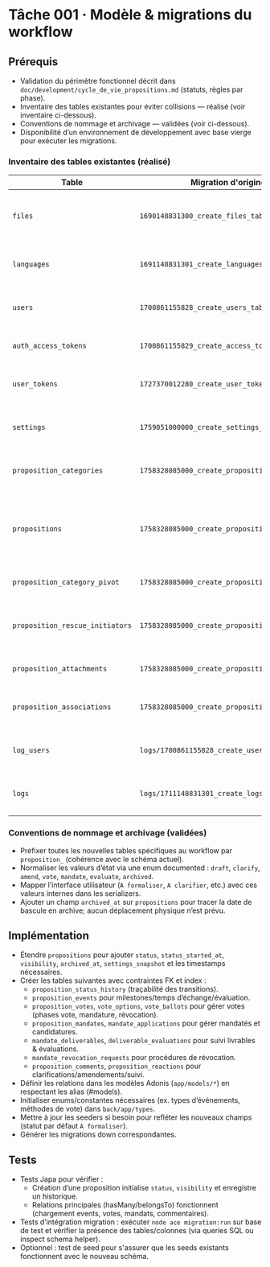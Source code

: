 # Tâche 001 · Modèle & migrations du workflow

## Prérequis
- Validation du périmètre fonctionnel décrit dans `doc/development/cycle_de_vie_propositions.md` (statuts, règles par phase).
- Inventaire des tables existantes pour éviter collisions — réalisé (voir inventaire ci-dessous).
- Conventions de nommage et archivage — validées (voir ci-dessous).
- Disponibilité d’un environnement de développement avec base vierge pour exécuter les migrations.

### Inventaire des tables existantes (réalisé)
| Table | Migration d'origine | Rôle principal |
| ----- | ------------------- | -------------- |
| `files` | `1690148831300_create_files_table.ts` | Métadonnées des fichiers stockés (nom, chemin, type, taille, usage). |
| `languages` | `1691148831301_create_languages_table.ts` | Gestion des langues disponibles et du fallback. |
| `users` | `1700861155828_create_users_table.ts` | Comptes utilisateurs applicatifs avec rôles. |
| `auth_access_tokens` | `1700861155829_create_access_tokens_table.ts` | Jetons d’accès API liés aux utilisateurs. |
| `user_tokens` | `1727370012280_create_user_tokens_table.ts` | Jetons temporaires (reset, vérifications). |
| `settings` | `1759051000000_create_settings_table.ts` | Stockage clé/valeur des paramètres organisationnels. |
| `proposition_categories` | `1758328085000_create_propositions_tables.ts` | Catégories disponibles pour classer les propositions. |
| `propositions` | `1758328085000_create_propositions_tables.ts` | Données principales d’une proposition (textes, échéances, rattachements). |
| `proposition_category_pivot` | `1758328085000_create_propositions_tables.ts` | Pivot propositions ↔ catégories. |
| `proposition_rescue_initiators` | `1758328085000_create_propositions_tables.ts` | Pivot propositions ↔ utilisateurs « initiateurs de secours ». |
| `proposition_attachments` | `1758328085000_create_propositions_tables.ts` | Pivot propositions ↔ fichiers joints. |
| `proposition_associations` | `1758328085000_create_propositions_tables.ts` | Association bidirectionnelle entre propositions. |
| `log_users` | `logs/1700861155828_create_users_table.ts` | Comptes techniques pour journalisation des accès. |
| `logs` | `logs/1711148831301_create_logs_table.ts` | Journal des requêtes HTTP et réponses associées. |

### Conventions de nommage et archivage (validées)
- Préfixer toutes les nouvelles tables spécifiques au workflow par `proposition_` (cohérence avec le schéma actuel).
- Normaliser les valeurs d’état via une enum documented : `draft`, `clarify`, `amend`, `vote`, `mandate`, `evaluate`, `archived`.
- Mapper l’interface utilisateur (`A formaliser`, `A clarifier`, etc.) avec ces valeurs internes dans les serializers.
- Ajouter un champ `archived_at` sur `propositions` pour tracer la date de bascule en archive; aucun déplacement physique n’est prévu.

## Implémentation
- Étendre `propositions` pour ajouter `status`, `status_started_at`, `visibility`, `archived_at`, `settings_snapshot` et les timestamps nécessaires.
- Créer les tables suivantes avec contraintes FK et index :
  - `proposition_status_history` (traçabilité des transitions).
  - `proposition_events` pour milestones/temps d’échange/évaluation.
  - `proposition_votes`, `vote_options`, `vote_ballots` pour gérer votes (phases vote, mandature, révocation).
  - `proposition_mandates`, `mandate_applications` pour gérer mandatés et candidatures.
  - `mandate_deliverables`, `deliverable_evaluations` pour suivi livrables & évaluations.
  - `mandate_revocation_requests` pour procédures de révocation.
  - `proposition_comments`, `proposition_reactions` pour clarifications/amendements/suivi.
- Définir les relations dans les modèles Adonis (`app/models/*`) en respectant les alias (#models).
- Initialiser enums/constantes nécessaires (ex. types d’événements, méthodes de vote) dans `back/app/types`.
- Mettre à jour les seeders si besoin pour refléter les nouveaux champs (statut par défaut `A formaliser`).
- Générer les migrations down correspondantes.

## Tests
- Tests Japa pour vérifier :
  - Création d’une proposition initialise `status`, `visibility` et enregistre un historique.
  - Relations principales (hasMany/belongsTo) fonctionnent (chargement events, votes, mandats, commentaires).
- Tests d’intégration migration : exécuter `node ace migration:run` sur base de test et vérifier la présence des tables/colonnes (via queries SQL ou inspect schema helper).
- Optionnel : test de seed pour s'assurer que les seeds existants fonctionnent avec le nouveau schéma.
